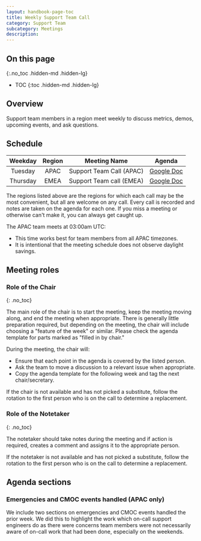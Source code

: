 ```yaml
---
layout: handbook-page-toc
title: Weekly Support Team Call
category: Support Team
subcategory: Meetings
description:
---
```


## On this page
{:.no_toc .hidden-md .hidden-lg}

- TOC
{:toc .hidden-md .hidden-lg}

## Overview

Support team members in a region meet weekly to discuss metrics, demos,
upcoming events, and ask questions.

## Schedule

| Weekday  | Region | Meeting Name             | Agenda |
| :------: | :----: | :----------------------: | :----: |
| Tuesday  | APAC   | Support Team Call (APAC) | [Google Doc](https://docs.google.com/document/d/1jwj5g0BIq3kTepw2-ZD9VSETs7Isf6YDHGzmYxmTt50/edit#) |
| Thursday | EMEA   | Support Team call (EMEA) | [Google Doc](https://docs.google.com/document/d/1oyi9BtoaNwZE99KNHC-9HiYX7g2bCLu986kjzJL9dO4/edit#) | 

The regions listed above are the regions for which each call may be the most
convenient, but all are welcome on any call. Every call is recorded and notes
are taken on the agenda for each one. If you miss a meeting or otherwise can't
make it, you can always get caught up.

The APAC team meets at 03:00am UTC:

- This time works best for team members from all APAC timezones.
- It is intentional that the meeting schedule does not observe daylight savings.

## Meeting roles

### Role of the Chair
{: .no_toc}

The main role of the chair is to start the meeting, keep the meeting moving
along, and end the meeting when appropriate. There is generally little
preparation required, but depending on the meeting, the chair will include
choosing a "feature of the week" or similar. Please check the agenda template
for parts marked as "filled in by chair."

During the meeting, the chair will:

- Ensure that each point in the agenda is covered by the listed person.
- Ask the team to move a discussion to a relevant issue when appropriate.
- Copy the agenda template for the following week and tag the next chair/secretary.

If the chair is not available and has not picked a substitute, follow the
rotation to the first person who is on the call to determine a replacement.

### Role of the Notetaker
{: .no_toc}

The notetaker should take notes during the meeting and if action is required,
creates a comment and assigns it to the appropriate person.

If the notetaker is not available and has not picked a substitute, follow the
rotation to the first person who is on the call to determine a replacement.

## Agenda sections

### Emergencies and CMOC events handled (APAC only)

We include two sections on emergencies and CMOC events handled the prior week.
We did this to highlight the work which on-call support engineers do as there
were concerns team members were not necessarily aware of on-call work that had
been done, especially on the weekends.
